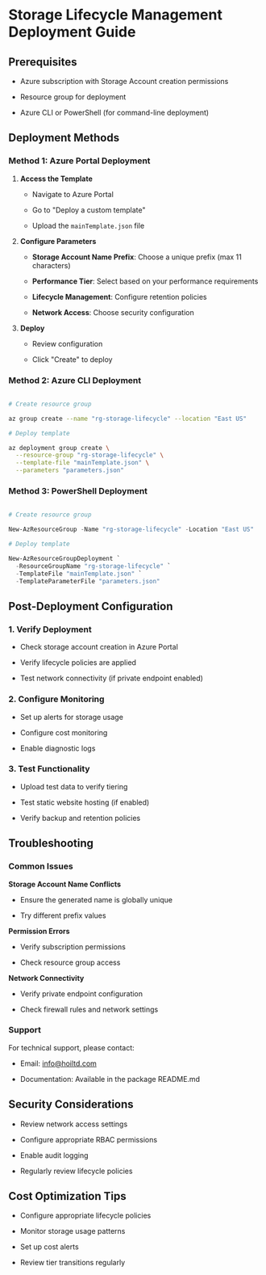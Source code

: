 # Storage Lifecycle Management Deployment Guide

## Prerequisites

- Azure subscription with Storage Account creation permissions

- Resource group for deployment

- Azure CLI or PowerShell (for command-line deployment)

## Deployment Methods

### Method 1: Azure Portal Deployment

1. **Access the Template**
   - Navigate to Azure Portal

   - Go to "Deploy a custom template"

   - Upload the `mainTemplate.json` file

2. **Configure Parameters**
   - **Storage Account Name Prefix**: Choose a unique prefix (max 11 characters)

   - **Performance Tier**: Select based on your performance requirements

   - **Lifecycle Management**: Configure retention policies

   - **Network Access**: Choose security configuration

3. **Deploy**
   - Review configuration

   - Click "Create" to deploy

### Method 2: Azure CLI Deployment

```bash

# Create resource group

az group create --name "rg-storage-lifecycle" --location "East US"

# Deploy template

az deployment group create \
  --resource-group "rg-storage-lifecycle" \
  --template-file "mainTemplate.json" \
  --parameters "parameters.json"

```

### Method 3: PowerShell Deployment

```powershell

# Create resource group

New-AzResourceGroup -Name "rg-storage-lifecycle" -Location "East US"

# Deploy template

New-AzResourceGroupDeployment `
  -ResourceGroupName "rg-storage-lifecycle" `
  -TemplateFile "mainTemplate.json" `
  -TemplateParameterFile "parameters.json"

```

## Post-Deployment Configuration

### 1. Verify Deployment

- Check storage account creation in Azure Portal

- Verify lifecycle policies are applied

- Test network connectivity (if private endpoint enabled)

### 2. Configure Monitoring

- Set up alerts for storage usage

- Configure cost monitoring

- Enable diagnostic logs

### 3. Test Functionality

- Upload test data to verify tiering

- Test static website hosting (if enabled)

- Verify backup and retention policies

## Troubleshooting

### Common Issues

**Storage Account Name Conflicts**

- Ensure the generated name is globally unique

- Try different prefix values

**Permission Errors**

- Verify subscription permissions

- Check resource group access

**Network Connectivity**

- Verify private endpoint configuration

- Check firewall rules and network settings

### Support

For technical support, please contact:

- Email: info@hoiltd.com

- Documentation: Available in the package README.md

## Security Considerations

- Review network access settings

- Configure appropriate RBAC permissions  

- Enable audit logging

- Regularly review lifecycle policies

## Cost Optimization Tips

- Configure appropriate lifecycle policies

- Monitor storage usage patterns

- Set up cost alerts

- Review tier transitions regularly
